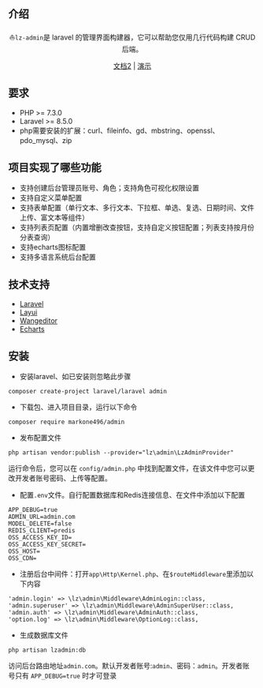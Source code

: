 介绍
------------
<p align="center">⛵<code>lz-admin</code>是 laravel 的管理界面构建器，它可以帮助您仅用几行代码构建 CRUD 后端。</p>
<p align="center">
<a href="javascript:">文档2</a> |
<a href="javascript:">演示</a>
</p>

要求
------------
 - PHP >= 7.3.0
 - Laravel >= 8.5.0
 - php需要安装的扩展：curl、fileinfo、gd、mbstring、openssl、pdo_mysql、zip
 
项目实现了哪些功能
------------

- 支持创建后台管理员账号、角色；支持角色可视化权限设置
- 支持自定义菜单配置
- 支持表单配置（单行文本、多行文本、下拉框、单选、复选、日期时间、文件上传、富文本等组件）
- 支持列表页配置（内置增删改查按钮，支持自定义按钮配置；列表支持按月份分表查询）
- 支持echarts图标配置
- 支持多语言系统后台配置

技术支持
------------

- [Laravel](https://learnku.com/docs/laravel/10.x)
- [Layui](https://layui.itze.cn/)
- [Wangeditor](https://www.wangeditor.com/)
- [Echarts](https://echarts.apache.org/examples/zh/index.html)

安装
------------
- 安装laravel、如已安装则忽略此步骤
```
composer create-project laravel/laravel admin
```
- 下载包、进入项目目录，运行以下命令
```
composer require markone496/admin
```
- 发布配置文件
```
php artisan vendor:publish --provider="lz\admin\LzAdminProvider"
```
运行命令后，您可以在 `config/admin.php` 中找到配置文件，在该文件中您可以更改开发者账号密码、上传等配置。

- 配置`.env`文件。自行配置数据库和Redis连接信息、在文件中添加以下配置
```
APP_DEBUG=true
ADMIN_URL=admin.com
MODEL_DELETE=false
REDIS_CLIENT=predis
OSS_ACCESS_KEY_ID=
OSS_ACCESS_KEY_SECRET=
OSS_HOST=
OSS_CDN= 
```

- 注册后台中间件：打开`app\Http\Kernel.php`、在`$routeMiddleware`里添加以下内容
```
'admin.login' => \lz\admin\Middleware\AdminLogin::class,
'admin.superuser' => \lz\admin\Middleware\AdminSuperUser::class,
'admin.auth' => \lz\admin\Middleware\AdminAuth::class,
'option.log' => \lz\admin\Middleware\OptionLog::class,
```

- 生成数据库文件
```
php artisan lzadmin:db
```

访问后台路由地址`admin.com`。默认开发者账号:`admin`、密码：`admin`。开发者账号只有 `APP_DEBUG=true` 时才可登录      








